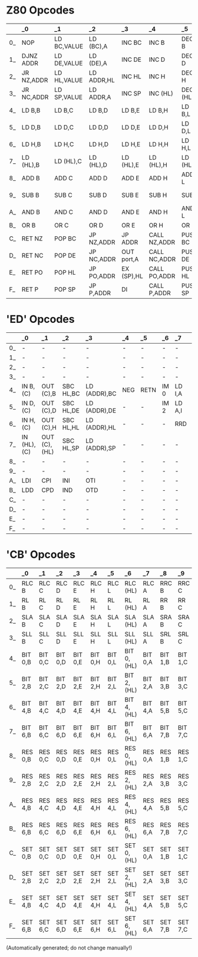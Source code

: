 # Z80 Opcodes
| |_0 |_1 |_2 |_3 |_4 |_5 |_6 |_7 |_8 |_9 |_A |_B |_C |_D |_E |_F |
| :--- | :--- | :--- | :--- | :--- | :--- | :--- | :--- | :--- | :--- | :--- | :--- | :--- | :--- | :--- | :--- | :--- |
0_ |NOP  |LD BC,VALUE |LD (BC),A |INC BC |INC B |DEC B |LD B,VALUE |RLCA  |EX AF,AF' |ADD BC |LD A,(BC) |DEC BC |INC C |DEC C |LD C,VALUE |RRCA  |
1_ |DJNZ ADDR |LD DE,VALUE |LD (DE),A |INC DE |INC D |DEC D |LD D,VALUE |RLA  |JR ADDR |ADD DE |LD A,(DE) |DEC DE |INC E |DEC E |LD E,VALUE |RRA  |
2_ |JR NZ,ADDR |LD HL,VALUE |LD ADDR,HL |INC HL |INC H |DEC H |LD H,VALUE |DAA  |JR Z,ADDR |ADD HL |LD HL,ADDR |DEC HL |INC L |DEC L |LD L,VALUE |CPL  |
3_ |JR NC,ADDR |LD SP,VALUE |LD ADDR,A |INC SP |INC (HL) |DEC (HL) |LD (HL),VALUE |SCF  |JR C,ADDR |ADD SP |LD A,ADDR |DEC SP |INC A |DEC A |LD A,VALUE |CCF  |
4_ |LD B,B |LD B,C |LD B,D |LD B,E |LD B,H |LD B,L |LD B,(HL) |LD B,A |LD C,B |LD C,C |LD C,D |LD C,E |LD C,H |LD C,L |LD C,(HL) |LD C,A |
5_ |LD D,B |LD D,C |LD D,D |LD D,E |LD D,H |LD D,L |LD D,(HL) |LD D,A |LD E,B |LD E,C |LD E,D |LD E,E |LD E,H |LD E,L |LD E,(HL) |LD E,A |
6_ |LD H,B |LD H,C |LD H,D |LD H,E |LD H,H |LD H,L |LD H,(HL) |LD H,A |LD L,B |LD L,C |LD L,D |LD L,E |LD L,H |LD L,L |LD L,(HL) |LD L,A |
7_ |LD (HL),B |LD (HL),C |LD (HL),D |LD (HL),E |LD (HL),H |LD (HL),L |HALT  |LD (HL),A |LD A,B |LD A,C |LD A,D |LD A,E |LD A,H |LD A,L |LD A,(HL) |LD A,A |
8_ |ADD B |ADD C |ADD D |ADD E |ADD H |ADD L |ADD (HL) |ADD A |ADC B |ADC C |ADC D |ADC E |ADC H |ADC L |ADC (HL) |ADC A |
9_ |SUB B |SUB C |SUB D |SUB E |SUB H |SUB L |SUB (HL) |SUB A |SBC B |SBC C |SBC D |SBC E |SBC H |SBC L |SBC (HL) |SBC A |
A_ |AND B |AND C |AND D |AND E |AND H |AND L |AND (HL) |AND A |XOR B |XOR C |XOR D |XOR E |XOR H |XOR L |XOR (HL) |XOR A |
B_ |OR B |OR C |OR D |OR E |OR H |OR L |OR (HL) |OR A |CP B |CP C |CP D |CP E |CP H |CP L |CP (HL) |CP A |
C_ |RET NZ |POP BC |JP NZ,ADDR |JP ADDR |CALL NZ,ADDR |PUSH BC |ADD VALUE |RST 00H |RET Z |RET  |JP Z,ADDR |CB  |CALL Z,ADDR |CALL ADDR |ADC VALUE |RST 08H |
D_ |RET NC |POP DE |JP NC,ADDR |OUT port,A |CALL NC,ADDR |PUSH DE |SUB VALUE |RST 10H |RET C |EXX  |JP C,ADDR |IN A,port |CALL C,ADDR |IX  |SBC VALUE |RST 18H |
E_ |RET PO |POP HL |JP PO,ADDR |EX (SP),HL |CALL PO,ADDR |PUSH HL |AND VALUE |RST 20H |RET PE |JP (HL) |JP PE,ADDR |EX DE,HL |CALL PE,ADDR |ED  |XOR VALUE |RST 28H |
F_ |RET P |POP SP |JP P,ADDR |DI  |CALL P,ADDR |PUSH SP |OR VALUE |RST 30H |RET N |LD SP,HL |JP N,ADDR |EI  |CALL N,ADDR |IY  |CP VALUE |RST 38H |
# 'ED' Opcodes
| |_0 |_1 |_2 |_3 |_4 |_5 |_6 |_7 |_8 |_9 |_A |_B |_C |_D |_E |_F |
| :--- | :--- | :--- | :--- | :--- | :--- | :--- | :--- | :--- | :--- | :--- | :--- | :--- | :--- | :--- | :--- | :--- |
0_ |- |- |- |- |- |- |- |- |- |- |- |- |- |- |- |- |
1_ |- |- |- |- |- |- |- |- |- |- |- |- |- |- |- |- |
2_ |- |- |- |- |- |- |- |- |- |- |- |- |- |- |- |- |
3_ |- |- |- |- |- |- |- |- |- |- |- |- |- |- |- |- |
4_ |IN B,(C) |OUT (C),B |SBC HL,BC |LD (ADDR),BC |NEG  |RETN  |IM 0 |LD I,A |IN C,(C) |OUT (C),C |ADC HL,BC |LD BC,(ADDR) |- |RETI  |IM 1 |LD R,A |
5_ |IN D,(C) |OUT (C),D |SBC HL,DE |LD (ADDR),DE |- |- |IM 2 |LD A,I |IN E,(C) |OUT (C),E |ADC HL,DE |LD DE,(ADDR) |- |- |IM 3 |LD A,R |
6_ |IN H,(C) |OUT (C),H |SBC HL,HL |LD (ADDR),HL |- |- |- |RRD  |IN L,(C) |OUT (C),L |ADC HL,HL |LD HL,(ADDR) |- |- |- |RLD  |
7_ |IN (HL),(C) |OUT (C),(HL) |SBC HL,SP |LD (ADDR),SP |- |- |- |- |IN A,(C) |OUT (C),A |ADC HL,SP |LD SP,(ADDR) |- |- |- |- |
8_ |- |- |- |- |- |- |- |- |- |- |- |- |- |- |- |- |
9_ |- |- |- |- |- |- |- |- |- |- |- |- |- |- |- |- |
A_ |LDI  |CPI  |INI  |OTI  |- |- |- |- |LDIR  |CPIR  |INIR  |OTIR  |- |- |- |- |
B_ |LDD  |CPD  |IND  |OTD  |- |- |- |- |LDDR  |CPDR  |INDR  |OTDR  |- |- |- |- |
C_ |- |- |- |- |- |- |- |- |- |- |- |- |- |- |- |- |
D_ |- |- |- |- |- |- |- |- |- |- |- |- |- |- |- |- |
E_ |- |- |- |- |- |- |- |- |- |- |- |- |- |- |- |- |
F_ |- |- |- |- |- |- |- |- |- |- |- |- |- |- |- |- |
# 'CB' Opcodes
| |_0 |_1 |_2 |_3 |_4 |_5 |_6 |_7 |_8 |_9 |_A |_B |_C |_D |_E |_F |
| :--- | :--- | :--- | :--- | :--- | :--- | :--- | :--- | :--- | :--- | :--- | :--- | :--- | :--- | :--- | :--- | :--- |
0_ |RLC B |RLC C |RLC D |RLC E |RLC H |RLC L |RLC (HL) |RLC A |RRC B |RRC C |RRC D |RRC E |RRC H |RRC L |RRC (HL) |RRC A |
1_ |RL B |RL C |RL D |RL E |RL H |RL L |RL (HL) |RL A |RR B |RR C |RR D |RR E |RR H |RR L |RR (HL) |RR A |
2_ |SLA B |SLA C |SLA D |SLA E |SLA H |SLA L |SLA (HL) |SLA A |SRA B |SRA C |SRA D |SRA E |SRA H |SRA L |SRA (HL) |SRA A |
3_ |SLL B |SLL C |SLL D |SLL E |SLL H |SLL L |SLL (HL) |SLL A |SRL B |SRL C |SRL D |SRL E |SRL H |SRL L |SRL (HL) |SRL A |
4_ |BIT 0,B |BIT 0,C |BIT 0,D |BIT 0,E |BIT 0,H |BIT 0,L |BIT 0,(HL) |BIT 0,A |BIT 1,B |BIT 1,C |BIT 1,D |BIT 1,E |BIT 1,H |BIT 1,L |BIT 1,(HL) |BIT 1,A |
5_ |BIT 2,B |BIT 2,C |BIT 2,D |BIT 2,E |BIT 2,H |BIT 2,L |BIT 2,(HL) |BIT 2,A |BIT 3,B |BIT 3,C |BIT 3,D |BIT 3,E |BIT 3,H |BIT 3,L |BIT 3,(HL) |BIT 3,A |
6_ |BIT 4,B |BIT 4,C |BIT 4,D |BIT 4,E |BIT 4,H |BIT 4,L |BIT 4,(HL) |BIT 4,A |BIT 5,B |BIT 5,C |BIT 5,D |BIT 5,E |BIT 5,H |BIT 5,L |BIT 5,(HL) |BIT 5,A |
7_ |BIT 6,B |BIT 6,C |BIT 6,D |BIT 6,E |BIT 6,H |BIT 6,L |BIT 6,(HL) |BIT 6,A |BIT 7,B |BIT 7,C |BIT 7,D |BIT 7,E |BIT 7,H |BIT 7,L |BIT 7,(HL) |BIT 7,A |
8_ |RES 0,B |RES 0,C |RES 0,D |RES 0,E |RES 0,H |RES 0,L |RES 0,(HL) |RES 0,A |RES 1,B |RES 1,C |RES 1,D |RES 1,E |RES 1,H |RES 1,L |RES 1,(HL) |RES 1,A |
9_ |RES 2,B |RES 2,C |RES 2,D |RES 2,E |RES 2,H |RES 2,L |RES 2,(HL) |RES 2,A |RES 3,B |RES 3,C |RES 3,D |RES 3,E |RES 3,H |RES 3,L |RES 3,(HL) |RES 3,A |
A_ |RES 4,B |RES 4,C |RES 4,D |RES 4,E |RES 4,H |RES 4,L |RES 4,(HL) |RES 4,A |RES 5,B |RES 5,C |RES 5,D |RES 5,E |RES 5,H |RES 5,L |RES 5,(HL) |RES 5,A |
B_ |RES 6,B |RES 6,C |RES 6,D |RES 6,E |RES 6,H |RES 6,L |RES 6,(HL) |RES 6,A |RES 7,B |RES 7,C |RES 7,D |RES 7,E |RES 7,H |RES 7,L |RES 7,(HL) |RES 7,A |
C_ |SET 0,B |SET 0,C |SET 0,D |SET 0,E |SET 0,H |SET 0,L |SET 0,(HL) |SET 0,A |SET 1,B |SET 1,C |SET 1,D |SET 1,E |SET 1,H |SET 1,L |SET 1,(HL) |SET 1,A |
D_ |SET 2,B |SET 2,C |SET 2,D |SET 2,E |SET 2,H |SET 2,L |SET 2,(HL) |SET 2,A |SET 3,B |SET 3,C |SET 3,D |SET 3,E |SET 3,H |SET 3,L |SET 3,(HL) |SET 3,A |
E_ |SET 4,B |SET 4,C |SET 4,D |SET 4,E |SET 4,H |SET 4,L |SET 4,(HL) |SET 4,A |SET 5,B |SET 5,C |SET 5,D |SET 5,E |SET 5,H |SET 5,L |SET 5,(HL) |SET 5,A |
F_ |SET 6,B |SET 6,C |SET 6,D |SET 6,E |SET 6,H |SET 6,L |SET 6,(HL) |SET 6,A |SET 7,B |SET 7,C |SET 7,D |SET 7,E |SET 7,H |SET 7,L |SET 7,(HL) |SET 7,A |


(Automatically generated; do not change manually!)

